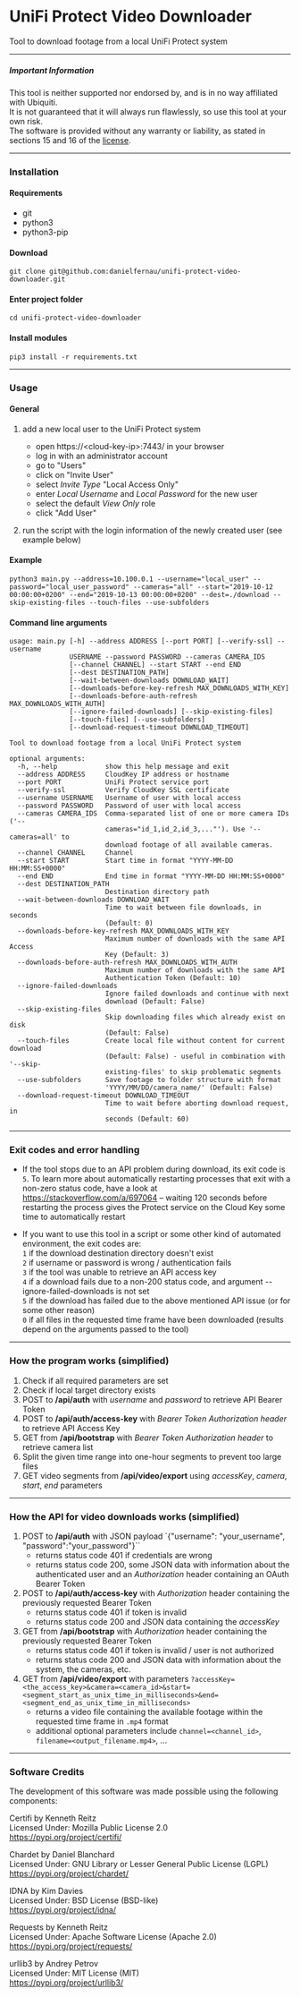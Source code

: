 # UniFi Protect Video Downloader
Tool to download footage from a local UniFi Protect system

---

##### Important Information
This tool is neither supported nor endorsed by, and is in no way affiliated with Ubiquiti.  
It is not guaranteed that it will always run flawlessly, so use this tool at your own risk.  
The software is provided without any warranty or liability, as stated in sections 15 and 16 of the [license](LICENSE).  

---

### Installation
#### Requirements
- git
- python3
- python3-pip

#### Download  
`git clone git@github.com:danielfernau/unifi-protect-video-downloader.git`

#### Enter project folder  
`cd unifi-protect-video-downloader`

#### Install modules  
`pip3 install -r requirements.txt`

---

### Usage
#### General
1. add a new local user to the UniFi Protect system
    - open https://\<cloud-key-ip\>:7443/ in your browser
    - log in with an administrator account
    - go to "Users"
    - click on "Invite User"
    - select _Invite Type_ "Local Access Only"
    - enter _Local Username_ and _Local Password_ for the new user
    - select the default _View Only_ role
    - click "Add User"
    
2. run the script with the login information of the newly created user (see example below)

#### Example  
`python3 main.py --address=10.100.0.1 --username="local_user" --password="local_user_password" --cameras="all" --start="2019-10-12 00:00:00+0200" --end="2019-10-13 00:00:00+0200" --dest=./download --skip-existing-files --touch-files --use-subfolders`

#### Command line arguments
```
usage: main.py [-h] --address ADDRESS [--port PORT] [--verify-ssl] --username
               USERNAME --password PASSWORD --cameras CAMERA_IDS
               [--channel CHANNEL] --start START --end END
               [--dest DESTINATION_PATH]
               [--wait-between-downloads DOWNLOAD_WAIT]
               [--downloads-before-key-refresh MAX_DOWNLOADS_WITH_KEY]
               [--downloads-before-auth-refresh MAX_DOWNLOADS_WITH_AUTH]
               [--ignore-failed-downloads] [--skip-existing-files]
               [--touch-files] [--use-subfolders]
               [--download-request-timeout DOWNLOAD_TIMEOUT]

Tool to download footage from a local UniFi Protect system

optional arguments:
  -h, --help            show this help message and exit
  --address ADDRESS     CloudKey IP address or hostname
  --port PORT           UniFi Protect service port
  --verify-ssl          Verify CloudKey SSL certificate
  --username USERNAME   Username of user with local access
  --password PASSWORD   Password of user with local access
  --cameras CAMERA_IDS  Comma-separated list of one or more camera IDs ('--
                        cameras="id_1,id_2,id_3,..."'). Use '--cameras=all' to
                        download footage of all available cameras.
  --channel CHANNEL     Channel
  --start START         Start time in format "YYYY-MM-DD HH:MM:SS+0000"
  --end END             End time in format "YYYY-MM-DD HH:MM:SS+0000"
  --dest DESTINATION_PATH
                        Destination directory path
  --wait-between-downloads DOWNLOAD_WAIT
                        Time to wait between file downloads, in seconds
                        (Default: 0)
  --downloads-before-key-refresh MAX_DOWNLOADS_WITH_KEY
                        Maximum number of downloads with the same API Access
                        Key (Default: 3)
  --downloads-before-auth-refresh MAX_DOWNLOADS_WITH_AUTH
                        Maximum number of downloads with the same API
                        Authentication Token (Default: 10)
  --ignore-failed-downloads
                        Ignore failed downloads and continue with next
                        download (Default: False)
  --skip-existing-files
                        Skip downloading files which already exist on disk
                        (Default: False)
  --touch-files         Create local file without content for current download
                        (Default: False) - useful in combination with '--skip-
                        existing-files' to skip problematic segments
  --use-subfolders      Save footage to folder structure with format
                        'YYYY/MM/DD/camera_name/' (Default: False)
  --download-request-timeout DOWNLOAD_TIMEOUT
                        Time to wait before aborting download request, in
                        seconds (Default: 60)
```

---

### Exit codes and error handling
- If the tool stops due to an API problem during download, its exit code is `5`. To learn more about automatically restarting processes that exit with a non-zero status code, have a look at https://stackoverflow.com/a/697064 – waiting 120 seconds before restarting the process gives the Protect service on the Cloud Key some time to automatically restart

- If you want to use this tool in a script or some other kind of automated environment, the exit codes are:  
    `1` if the download destination directory doesn't exist  
    `2` if username or password is wrong / authentication fails  
    `3` if the tool was unable to retrieve an API access key  
    `4` if a download fails due to a non-200 status code, and argument --ignore-failed-downloads is not set  
    `5` if the download has failed due to the above mentioned API issue (or for some other reason)  
    `0` if all files in the requested time frame have been downloaded (results depend on the arguments passed to the tool)  

---

### How the program works (simplified)
1. Check if all required parameters are set
2. Check if local target directory exists
3. POST to **/api/auth** with _username_ and _password_ to retrieve API Bearer Token
4. POST to **/api/auth/access-key** with _Bearer Token Authorization header_ to retrieve API Access Key
5. GET from **/api/bootstrap** with _Bearer Token Authorization header_ to retrieve camera list
6. Split the given time range into one-hour segments to prevent too large files
7. GET video segments from **/api/video/export** using _accessKey_, _camera_, _start_, _end_ parameters

---

### How the API for video downloads works (simplified)
1. POST to **/api/auth** with JSON payload `{"username": "your_username", "password":"your_password"}``
    - returns status code 401 if credentials are wrong
    - returns status code 200, some JSON data with information about the authenticated user and an _Authorization_ header containing an OAuth Bearer Token
2. POST to **/api/auth/access-key** with _Authorization_ header containing the previously requested Bearer Token
    - returns status code 401 if token is invalid
    - returns status code 200 and JSON data containing the _accessKey_
3. GET from **/api/bootstrap**  with _Authorization_ header containing the previously requested Bearer Token
    - returns status code 401 if token is invalid / user is not authorized
    - returns status code 200 and JSON data with information about the system, the cameras, etc.
4. GET from **/api/video/export** with parameters `?accessKey=<the_access_key>&camera=<camera_id>&start=<segment_start_as_unix_time_in_milliseconds>&end=<segment_end_as_unix_time_in_milliseconds>`
    - returns a video file containing the available footage within the requested time frame in `.mp4` format
    - additional optional parameters include `channel=<channel_id>`, `filename=<output_filename.mp4>`, ...

---

### Software Credits
The development of this software was made possible using the following components:  
  
Certifi by Kenneth Reitz  
Licensed Under: Mozilla Public License 2.0  
https://pypi.org/project/certifi/  
  
Chardet by Daniel Blanchard  
Licensed Under: GNU Library or Lesser General Public License (LGPL)  
https://pypi.org/project/chardet/  
  
IDNA by Kim Davies  
Licensed Under: BSD License (BSD-like)  
https://pypi.org/project/idna/  
  
Requests by Kenneth Reitz  
Licensed Under: Apache Software License (Apache 2.0)  
https://pypi.org/project/requests/  
  
urllib3 by Andrey Petrov  
Licensed Under: MIT License (MIT)  
https://pypi.org/project/urllib3/  
